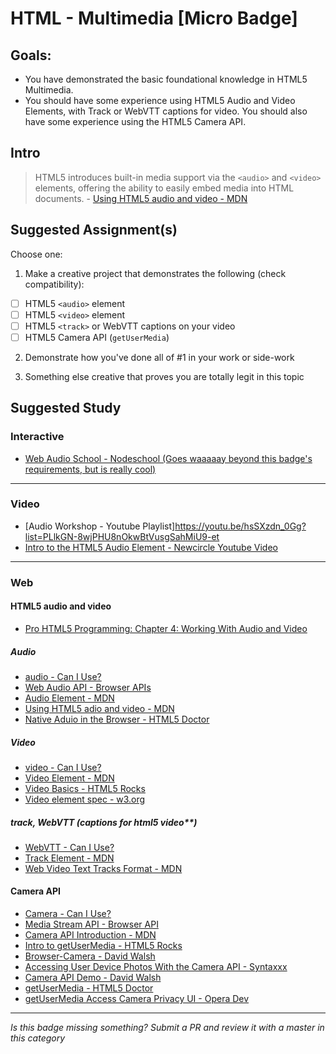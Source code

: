 HTML - Multimedia [Micro Badge]
=================================================


Goals:
------

- You have demonstrated the basic foundational knowledge in HTML5 Multimedia.
- You should have some experience using HTML5 Audio and Video Elements, with Track or WebVTT captions for video. You should also have some experience using the HTML5 Camera API.


Intro
-----

> HTML5 introduces built-in media support via the `<audio>` and `<video>` elements, offering the ability to easily embed media into HTML documents. - [Using HTML5 audio and video - MDN](https://developer.mozilla.org/en-US/docs/Web/Guide/HTML/Using_HTML5_audio_and_video)



Suggested Assignment(s)
-----------------------

Choose one:

1) Make a creative project that demonstrates the following (check compatibility):  
- [ ] HTML5 `<audio>` element
- [ ] HTML5 `<video>` element
- [ ] HTML5 `<track>` or WebVTT captions on your video
- [ ] HTML5 Camera API (`getUserMedia`)
 
2) Demonstrate how you've done all of #1 in your work or side-work

3) Something else creative that proves you are totally legit in this topic


Suggested Study
---------------

### Interactive

- [Web Audio School - Nodeschool (Goes waaaaay beyond this badge's requirements, but is really cool)](https://github.com/mmckegg/web-audio-school)


-----


### Video

- [Audio Workshop - Youtube Playlist]https://youtu.be/hsSXzdn_0Gg?list=PLlkGN-8wjPHU8nOkwBtVusgSahMiU9-et
- [Intro to the HTML5 Audio Element - Newcircle Youtube Video](https://www.youtube.com/watch?v=gcc0Jgot6Ts)


-----


### Web

  #### HTML5 audio and video

  - [Pro HTML5 Programming:  Chapter 4: Working With Audio and Video](http://apress.jensimmons.com/v5/pro-html5-programming/ch4.html)
  	
  ##### Audio

  - [audio - Can I Use?](http://caniuse.com/#search=audio)
  - [Web Audio API - Browser APIs](http://browserapis.wtf/browserapis/audio.html)
  - [Audio Element - MDN](https://developer.mozilla.org/en-US/docs/Web/HTML/Element/audio)
  - [Using HTML5 adio and video - MDN](https://developer.mozilla.org/en-US/docs/Web/Guide/HTML/Using_HTML5_audio_and_video)
  - [Native Aduio in the Browser - HTML5 Doctor](http://html5doctor.com/native-audio-in-the-browser/)
  	
  ##### Video

  - [video - Can I Use?](http://caniuse.com/#search=video)
  - [Video Element - MDN](https://developer.mozilla.org/en-US/docs/Web/HTML/Element/video)
  - [Video Basics - HTML5 Rocks](http://www.html5rocks.com/en/tutorials/video/basics/)
  - [Video element spec - w3.org](https://www.w3.org/TR/html-markup/video.html)

  ##### track, WebVTT (captions for html5 video**)

  - [WebVTT - Can I Use?](http://caniuse.com/#feat=webvtt)
  - [Track Element - MDN](https://developer.mozilla.org/en-US/docs/Web/HTML/Element/track)
  - [Web Video Text Tracks Format - MDN](https://developer.mozilla.org/en-US/docs/Web/API/Web_Video_Text_Tracks_Format)

  #### Camera API

  - [Camera - Can I Use?](http://caniuse.com/#search=camera)
  - [Media Stream API - Browser API](http://browserapis.wtf/browserapis/mediastream.html)
  - [Camera API Introduction - MDN](https://developer.mozilla.org/en-US/docs/Mozilla/Firefox_OS/API/Camera_API/Introduction)
  - [Intro to getUserMedia - HTML5 Rocks](http://www.html5rocks.com/en/tutorials/getusermedia/intro/)
  - [Browser-Camera - David Walsh](https://davidwalsh.name/browser-camera)
  - [Accessing User Device Photos With the Camera API - Syntaxxx](http://www.syntaxxx.com/accessing-user-device-photos-with-the-html5-camera-api/)
  - [Camera API Demo - David Walsh](https://www.davidwalsh.name/demo/camera.php)
  - [getUserMedia - HTML5 Doctor](http://html5doctor.com/getusermedia/)
  - [getUserMedia Access Camera Privacy UI - Opera Dev](https://dev.opera.com/articles/getusermedia-access-camera-privacy-ui/)


-----

*Is this badge missing something? Submit a PR and review it with a master in this category*
